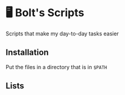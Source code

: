 # :desktop_computer: Bolt's Scripts 
Scripts that make my day-to-day tasks easier
## Installation
Put the files in a directory that is in `$PATH`
## Lists

